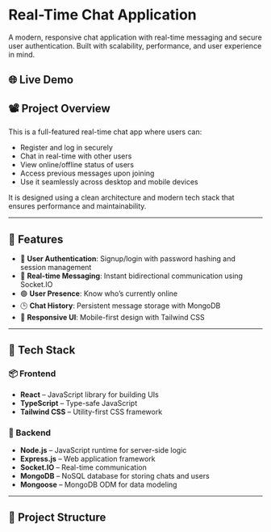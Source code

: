 # Real-Time Chat Application

A modern, responsive chat application with real-time messaging and secure user authentication. Built with scalability, performance, and user experience in mind.

## 🌐 Live Demo


## 📽️ Project Overview

This is a full-featured real-time chat app where users can:

- Register and log in securely
- Chat in real-time with other users
- View online/offline status of users
- Access previous messages upon joining
- Use it seamlessly across desktop and mobile devices

It is designed using a clean architecture and modern tech stack that ensures performance and maintainability.

---

## 🚀 Features

- 🔐 **User Authentication**: Signup/login with password hashing and session management
- 💬 **Real-time Messaging**: Instant bidirectional communication using Socket.IO
- 🟢 **User Presence**: Know who’s currently online
- 🕒 **Chat History**: Persistent message storage with MongoDB
- 📱 **Responsive UI**: Mobile-first design with Tailwind CSS

---

## 🧰 Tech Stack

### 📦 Frontend
- **React** – JavaScript library for building UIs
- **TypeScript** – Type-safe JavaScript
- **Tailwind CSS** – Utility-first CSS framework

### 🔧 Backend
- **Node.js** – JavaScript runtime for server-side logic
- **Express.js** – Web application framework
- **Socket.IO** – Real-time communication
- **MongoDB** – NoSQL database for storing chats and users
- **Mongoose** – MongoDB ODM for data modeling

---

## 📁 Project Structure

